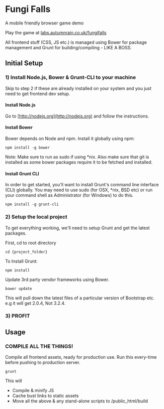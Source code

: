 # Fungi Falls
A mobile friendly browser game demo

Play the game at [labs.autumnrain.co.uk/fungifalls](http://labs.autumnrain.co.uk/fungifalls)

All frontend stuff (CSS, JS etc.) is managed using Bower for package management and Grunt for building/compiling - LIKE A BOSS.

## Initial Setup

### 1) Install Node.js, Bower & Grunt-CLI to your machine

Skip to step 2 if these are already installed on your system and you just need to get frontend dev setup.

#### Install Node.js

Go to [http://nodejs.org](http://nodejs.org) and follow the instructions.

#### Install Bower

Bower depends on Node and npm. Install it globally using npm:

    npm install -g bower

Note: Make sure to run as sudo if using *nix.
Also make sure that git is installed as some bower packages require it to be fetched and installed.

#### Install Grunt CLI

In order to get started, you'll want to install Grunt's command line interface (CLI) globally. You may need to use sudo (for OSX, *nix, BSD etc) or run your command shell as Administrator (for Windows) to do this.

    npm install -g grunt-cli

### 2) Setup the local project

To get everything working, we'll need to setup Grunt and get the latest packages.

First, cd to root directory

    cd {project_folder}

To Install Grunt:

    npm install

Update 3rd party vendor frameworks using Bower.

    bower update

This will pull down the latest files of a particular version of Bootstrap etc. e.g it will get 2.0.4, Not 3.2.4.

### 3) PROFIT

## Usage

### COMPILE ALL THE THINGS!

Compile all frontend assets, ready for production use. Run this every-time before pushing to production server.

    grunt

This will

* Compile & minify JS
* Cache bust links to static assets
* Move all the above & any stand-alone scripts to /public_html/build